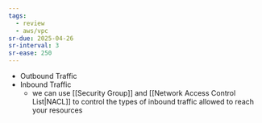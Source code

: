 ```yaml
---
tags:
  - review
  - aws/vpc
sr-due: 2025-04-26
sr-interval: 3
sr-ease: 250
---
```

- Outbound Traffic
- Inbound Traffic
	- we can use [[Security Group]] and [[Network Access Control List|NACL]] to control the types of inbound traffic allowed to reach your resources